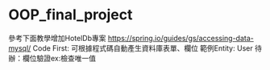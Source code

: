 # OOP_final_project

參考下面教學增加HotelDb專案
https://spring.io/guides/gs/accessing-data-mysql/
Code First: 可根據程式碼自動產生資料庫表單、欄位
範例Entity: User
待辦：欄位驗證ex:檢查唯一值
